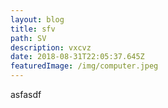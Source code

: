 ```yaml
---
layout: blog
title: sfv
path: SV
description: vxcvz
date: 2018-08-31T22:05:37.645Z
featuredImage: /img/computer.jpeg
---
```

asfasdf
